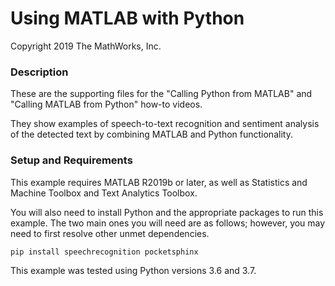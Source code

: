 # Using MATLAB with Python
Copyright 2019 The MathWorks, Inc.

### Description 

These are the supporting files for the "Calling Python from MATLAB" and 
"Calling MATLAB from Python" how-to videos.

They show examples of speech-to-text recognition and sentiment analysis of 
the detected text by combining MATLAB and Python functionality.

### Setup and Requirements

This example requires MATLAB R2019b or later, as well as 
Statistics and Machine Toolbox and Text Analytics Toolbox.
 
You will also need to install Python and the appropriate packages to run 
this example. The two main ones you will need are as follows; however, you 
may need to first resolve other unmet dependencies.

`pip install speechrecognition pocketsphinx`

This example was tested using Python versions 3.6 and 3.7.